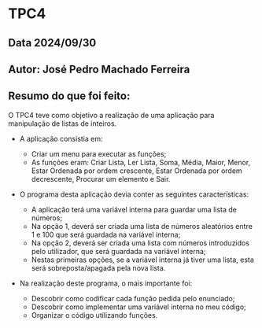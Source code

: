 # TPC4

## Data 2024/09/30

## Autor: José Pedro Machado Ferreira 

## Resumo do que foi feito:
O TPC4 teve como objetivo a realização de uma aplicação para manipulação de listas de inteiros.

- A aplicação consistia em:
    - Criar um menu para executar as funções;
    - As funções eram: Criar Lista, Ler Lista, Soma, Média, Maior, Menor, Estar Ordenada por ordem crescente, Estar Ordenada por ordem decrescente, Procurar um elemento e Sair.

- O programa desta aplicação devia conter as seguintes características:
    - A aplicação terá uma variável interna para guardar uma lista de números;
    - Na opção 1, deverá ser criada uma lista de números aleatórios entre 1 e 100 que será guardada na variável interna;
    - Na opção 2, deverá ser criada uma lista com números introduzidos pelo utilizador, que será guardada na variável interna;
    - Nestas primeiras opções, se a variável interna já tiver uma lista, esta será sobreposta/apagada pela nova lista.

- Na realização deste programa, o mais importante foi:
    - Descobrir como codificar cada função pedida pelo enunciado;
    - Descobrir como implementar uma variável interna no meu código;
    - Organizar o código utilizando funções.